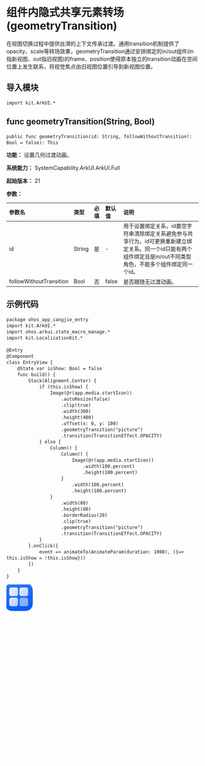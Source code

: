 # 组件内隐式共享元素转场 (geometryTransition)

在视图切换过程中提供丝滑的上下文传承过渡。通用transition机制提供了opacity、scale等转场效果，geometryTransition通过安排绑定的in/out组件(in指新视图、out指旧视图)的frame、position使得原本独立的transition动画在空间位置上发生联系，将视觉焦点由旧视图位置引导到新视图位置。

## 导入模块

```cangjie
import kit.ArkUI.*
```

## func geometryTransition(String, Bool)

```cangjie
public func geometryTransition(id: String, followWithoutTransition!: Bool = false): This
```

**功能：** 设置几何过渡动画。

**系统能力：** SystemCapability.ArkUI.ArkUI.Full

**起始版本：** 21

**参数：**

|参数名|类型|必填|默认值|说明|
|:---|:---|:---|:---|:---|
|id|String|是|-|用于设置绑定关系，id置空字符串清除绑定关系避免参与共享行为，id可更换重新建立绑定关系。同一个id只能有两个组件绑定且是in/out不同类型角色，不能多个组件绑定同一个id。|
|followWithoutTransition|Bool|否|false|是否跟随无过渡动画。|

## 示例代码

<!-- run -->

```cangjie
package ohos_app_cangjie_entry
import kit.ArkUI.*
import ohos.arkui.state_macro_manage.*
import kit.LocalizationKit.*

@Entry
@Component
class EntryView {
    @State var isShow: Bool = false
    func build() {
        Stack(Alignment.Center) {
            if (this.isShow) {
                Image(@r(app.media.startIcon))
                    .autoResize(false)
                    .clip(true)
                    .width(300)
                    .height(400)
                    .offset(x: 0, y: 100)
                    .geometryTransition("picture")
                    .transition(TransitionEffect.OPACITY)
            } else {
                Column() {
                    Column() {
                        Image(@r(app.media.startIcon))
                            .width(100.percent)
                            .height(100.percent)
                    }
                        .width(100.percent)
                        .height(100.percent)
                }
                    .width(80)
                    .height(80)
                    .borderRadius(20)
                    .clip(true)
                    .geometryTransition("picture")
                    .transition(TransitionEffect.OPACITY)
            }
        }.onClick({
            event => animateTo(AnimateParam(duration: 1000), ({=> this.isShow = !this.isShow}))
        })
    }
}
```

![geometrytransition](figures/geometrytransition.gif)
